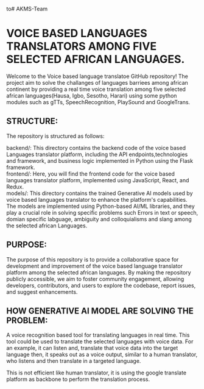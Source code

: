 to# AKMS-Team
# VOICE BASED LANGUAGES TRANSLATORS AMONG FIVE SELECTED AFRICAN LANGUAGES. <br> 

Welcome to the Voice based language translatoe GitHub repository! The project aim to solve the challanges of languages barriees among african continent by providing a real time voice translation among five selected african languages(Hausa, Igbo, Sesotho, Harari) using some python modules such as gTTs, SpeechRecognition, PlaySound and GoogleTrans. <br> 
## STRUCTURE: <br> 
The repository is structured as follows: <br> 

backend/: This directory contains the backend code of the voice based Languages translator platform, including the API endpoints,technologies and framework, and business logic implemented in Python using the Flask framework.<br> 
frontend/: Here, you will find the frontend code for the voice based languages translator platform, implemented using JavaScript, React, and Redux. <br> 
models/: This directory contains the trained Generative AI models used by voice based languages translator to enhance the platform's capabilities. The models are implemented using Python-based AI/ML libraries, and they play a crucial role in solving specific problems such Errors in text or speech, domian specific labguage, ambiguity and colloquialisms and slang among the selected african Languages. <br> 
## PURPOSE: <br> 
The purpose of this repository is to provide a collaborative space for development and improvement of the voice based language translator platform among the selected african languages. By making the repository publicly accessible, we aim to foster community engagement, allowing developers, contributors, and users to explore the codebase, report issues, and suggest enhancements.
## HOW GENERATIVE AI MODEL ARE SOLVING THE PROBLEM: <br> 

A voice recognition based tool for translating languages in real time. This tool could be used to translate the selected languages with voice data. For an example, it can listen and, translate that voice data into the target language then, it speaks out as a voice output, similar to a human translator, who listens and then translate in a targeted language.

This is not efficient like human translator, it is using the google translate platform as backbone to perform the translation process.
